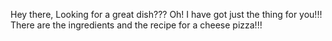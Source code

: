 Hey there,
Looking for a great dish???
Oh! I have got just the thing for you!!!
There are the ingredients and the recipe for a cheese pizza!!!